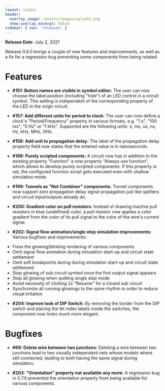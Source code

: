```yaml
---
layout: single
header:
  overlay_image: /assets/images/splash2.png
  show_overlay_excerpt: false
sidebar: { nav: "releases" }
---
```


**Release Date**: July 2, 2021

Release 0.8.0 brings a couple of new features and improvements, as well
as a fix for a regression bug preventing some components from being
rotated.

# Features

* **#151: Button names are visible in symbol editor:** The user can now choose
the label position (including "hide") of an LED control in a circuit symbol. This
setting is independent of the corresponding property of the LED in the origin
circuit.

* **#157: Add different units for period to clock:** The user can now define
a clock's "Period/Frequency" property in various formats, e.g. "1 s", "100 ms",
"5 Hz" or "1 kHz". Supported are the following units: s, ms, us, ns, Hz, kHz, MHz, GHz.

* **#158: Add unit to propagation delay:** The label of the propagation delay
property field now states that the entered value is in nanoseconds.

* **#188: Purely scripted components:** A circuit now has in addition to the
existing property "Function" a new property "Always use function", which allows
to develop purely scripted components. If this property is set, the configured
function script gets executed even with shallow simulation mode.

* **#199: Tunnels as "Net Combiner" components:** Tunnel components now support
zero propagation delay signal propagation just like splitters and circuit
input/outputs already do.

* **#200: Gradient color on pull resistors:** Instead of drawing inactive
pull resistors in blue (undefined) color, a pull resistor now applies a
color gradient from the color of its pull signal to the color of the wire's
current signal.

* **#202: Signal flow animation/single step simulation improvements:** Various
bugfixes and improvements:
- Fixes the glowing/blinking rendering of various components
- Omit signal flow animation during simulation start-up and circuit state settlement
- Omit soft breakpoints during during simulation start-up and circuit state settlement
- Stop glowing of sub circuit symbol once the first output signal appears
- Stop all glowing when quitting single step mode
- Avoid necessity of clicking 2x "Resume" for a closed sub circuit
- Synchronize all running glowings to the same rhythm in order to reduce visual irritation

* **#204: Improve look of DIP Switch:** By removing the border from the DIP switch
and placing the bit index labels inside the switches, the component now looks much
more elegant.

# Bugfixes

* **#69: Delete wire between two junctions:** Deleting a wire between two junctions
lead to two visually independent nets whose models where still connected, leading
to both having the same signal during simulation.

* **#203: "Orientation" property not available any more:** A regression bug in
0.7.0 prevented the orientation property from being available for various components.
